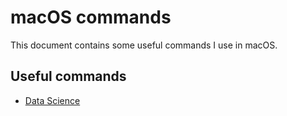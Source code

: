 # macOS commands

This document contains some useful commands I use in macOS.

## Useful commands

* [Data Science](#data-science)
